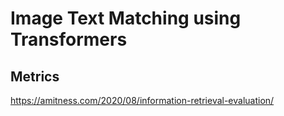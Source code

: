 ﻿# Image Text Matching using Transformers

## Metrics
https://amitness.com/2020/08/information-retrieval-evaluation/
